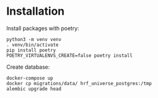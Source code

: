 # Installation

Install packages with poetry:

    python3 -m venv venv
    . venv/bin/activate
    pip install poetry
    POETRY_VIRTUALENVS_CREATE=false poetry install

Create database:

    docker-compose up
    docker cp migrations/data/ hrf_universe_postgres:/tmp
    alembic upgrade head

